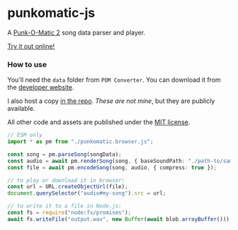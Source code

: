 # punkomatic-js

A [Punk-O-Matic 2] song data parser and player.

[Punk-O-Matic 2]: https://www.evildoggames.com/punk-o-matic-2.html

[Try it out online!](https://iliazeus.github.io/punkomatic-js/)

### How to use

You'll need the `data` folder from `POM Converter`. You can download it from the [developer website].

I also host a copy [in the repo]. _These are not mine_, but they are publicly available.

All other code and assets are published under the [MIT license].

[developer website]: https://www.evildoggames.com/punk-o-matic-2.html
[in the repo]: https://github.com/iliazeus/punkomatic-js/tree/master/data
[MIT license]: https://github.com/iliazeus/punkomatic-js/tree/master/LICENSE

```ts
// ESM only
import * as pm from "./punkomatic.browser.js";

const song = pm.parseSong(songData);
const audio = await pm.renderSong(song, { baseSoundPath: "./path-to/samples" });
const file = await pm.encodeSong(song, audio, { compress: true });

// to play or download it in browser:
const url = URL.createObjectUrl(file);
document.querySelector("audio#my-song").src = url;

// to write it to a file in Node.js:
const fs = require("node:fs/promises");
await fs.writeFile("output.wav", new Buffer(await blob.arrayBuffer()));
```
